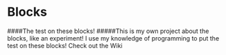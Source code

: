 # Blocks
####The test on these blocks!
#####This is my own project about the blocks, like an experiment! I use my knowledge of programming to put the test on these blocks!
Check out the Wiki
